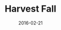 ---
layout: default
modal-id: 1
date: 2016-02-21
title: Harvest Fall
img: awesome-inc-thumb-2.gif
alt: image-alt
project-date: July 2015
download: <a href="http://devpost.com/software/harvest-fall" target="_blank">Devpost Submission</a>
source: <a href="Not Available" target="_blank">GitHub Repository</a>
description: 
inspiration: 
---